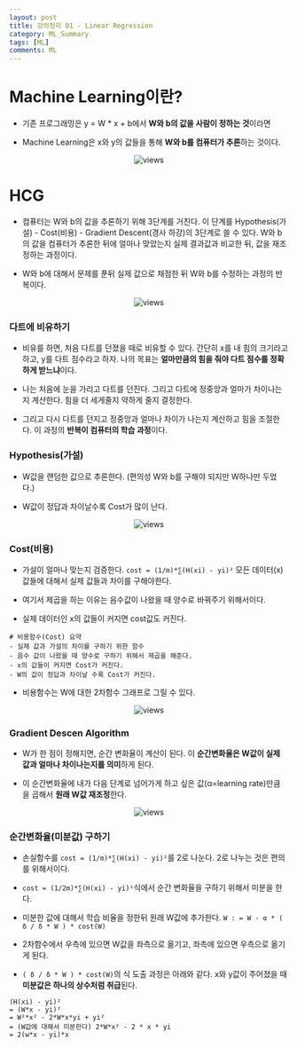 ```yaml
---
layout: post
title: 강의정리 01 - Linear Regression
category: ML_Summary
tags: [ML]
comments: ML
---
```


# Machine Learning이란?

- 기존 프로그래밍은 y = W * x + b에서 **W와 b의 값을 사람이 정하는 것**이라면

- Machine Learning은 x와 y의 값들을 통해 **W와 b를 컴퓨터가 추론**하는 것이다.

<center>
<figure>
<img src="https://imgur.com/iKglIZT.png" alt="views">
<figcaption></figcaption>
</figure>
</center>

# HCG

- 컴퓨터는 W와 b의 값을 추론하기 위해 3단계를 거친다. 이 단계를 Hypothesis(가설) - Cost(비용) - Gradient Descent(경사 하강)의 3단계로 쓸 수 있다. W와 b의 값을 컴퓨터가 추론한 뒤에 얼마나 맞았는지 실제 결과값과 비교한 뒤, 값을 재조정하는 과정이다.

- W와 b에 대해서 문제를 푼뒤 실제 값으로 채점한 뒤 W와 b를 수정하는 과정의 반복이다.

<center>
<figure>
<img src="https://imgur.com/vJsfA7F.png" alt="views">
<figcaption></figcaption>
</figure>
</center>

### 다트에 비유하기

- 비유를 하면, 처음 다트를 던졌을 때로 비유할 수 있다. 간단히 x를 내 힘의 크기라고 하고, y를 다트 점수라고 하자. 나의 목표는 **얼마만큼의 힘을 줘야 다트 점수를 정확하게 받느냐**이다.

- 나는 처음에 눈을 가리고 다트를 던진다. 그리고 다트에 정중앙과 얼마가 차이나는지 계산한다. 힘을 더 세게줄지 약하게 줄지 결정한다.

- 그리고 다시 다트를 던지고 정중앙과 얼마나 차이가 나는지 계산하고 힘을 조절한다. 이 과정의 **반복이 컴퓨터의 학습 과정**이다.

### Hypothesis(가설)

- W값을 랜덤한 값으로 추론한다. (편의성 W와 b를 구해야 되지만 W하나만 두었다.)

- W값이 정답과 차이날수록 Cost가 많이 난다.

<center>
<figure>
<img src="https://imgur.com/6tIQpkS.png" alt="views">
<figcaption></figcaption>
</figure>
</center>

### Cost(비용)

- 가설이 얼마나 맞는지 검증한다. `cost = (1/m)*∑(H(xi) - yi)²` 모든 데이터(x)값들에 대해서 실제 값들과 차이를 구해야한다.

- 여기서 제곱을 하는 이유는 음수값이 나왔을 때 양수로 바꿔주기 위해서이다.

- 실제 데이터인 x의 값들이 커지면 cost값도 커진다.

```
# 비용함수(Cost) 요약
- 실제 값과 가설의 차이를 구하기 위한 함수
- 음수 값이 나왔을 때 양수로 구하기 위해서 제곱을 해준다.
- x의 값들이 커지면 Cost가 커진다.
- W의 값이 정답과 차이날 수록 Cost가 커진다.
```

- 비용함수는 W에 대한 2차함수 그래프로 그릴 수 있다.

<center>
<figure>
<img src="https://imgur.com/aTHPX9n.png" alt="views">
<figcaption></figcaption>
</figure>
</center>

### Gradient Descen Algorithm

- W가 한 점이 정해지면, 순간 변화율이 계산이 된다. 이 **순간변화율은 W값이 실제 값과 얼마나 차이나는지를 의미**하게 된다.

- 이 순간변화율에 내가 다음 단계로 넘어가게 하고 싶은 값(α=learning rate)만큼 을 곱해서 **원래 W값 재조정**한다.

<center>
<figure>
<img src="https://imgur.com/LYozxel.png" alt="views">
<figcaption></figcaption>
</figure>
</center>

### 순간변화율(미분값) 구하기

- 손실함수를 `cost = (1/m)*∑(H(xi) - yi)²`를 2로 나눈다. 2로 나누는 것은 편의를 위해서이다.

- `cost = (1/2m)*∑(H(xi) - yi)²`식에서 순간 변화율을 구하기 위해서 미분을 한다.

- 미분한 값에 대해서 학습 비율을 정한뒤 원래 W값에 추가한다. `W : = W - α * ( δ / δ * W ) * cost(W)`

- 2차함수에서 우측에 있으면 W값을 좌측으로 옮기고, 좌측에 있으면 우측으로 옮기게 된다.

- `( δ / δ * W ) * cost(W)`의 식 도출 과정은 아래와 같다. x와 y값이 주어졌을 때 **미분값은 하나의 상수처럼 취급**된다.

```
(H(xi) - yi)²
= (W*x - yi)²
= W²*x² - 2*W*x*yi + yi²
= (W값에 대해서 미분한다) 2*W*x² - 2 * x * yi
= 2(w*x - yi)*x
```
